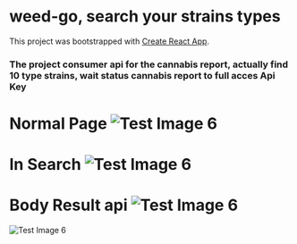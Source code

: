 # weed-go, search your strains types

This project was bootstrapped with [Create React App](https://github.com/facebook/create-react-app).

### The project consumer api for the cannabis report, actually find 10 type strains, wait status cannabis report to full acces Api Key

# Normal Page ![Test Image 6](https://i.imgur.com/8kG704B.png)
# In Search ![Test Image 6](https://i.imgur.com/BUG67oq.png)
# Body Result api ![Test Image 6](https://i.imgur.com/l0BHCQT.png)
![Test Image 6](https://i.imgur.com/1p8F3zT.png)
